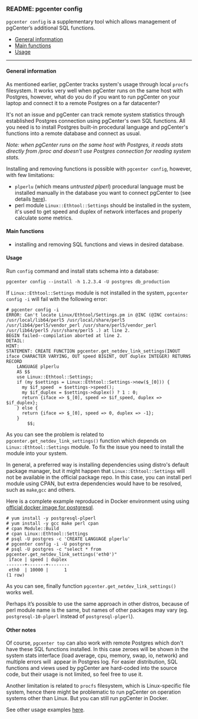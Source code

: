 ### README: pgcenter config

`pgcenter config` is a supplementary tool which allows management of pgCenter’s additional SQL functions.

- [General information](#general-information)
- [Main functions](#main-functions)
- [Usage](#usage)
---

#### General information
As mentioned earlier, pgCenter tracks system's usage through local `procfs` filesystem. It works very well when pgCenter runs on the same host with Postgres, however, what do you do if you want to run pgCenter on your laptop and connect it to a remote Postgres on a far datacenter? 

It's not an issue and pgCenter can track remote system statistics through established Postgres connection using pgCenter's own SQL functions. All you need is to install Postgres built-in procedural language and pgCenter's functions into a remote database and connect as usual. 

*Note: when pgCenter runs on the same host with Postgres, it reads stats directly from /proc and doesn't use Postgres connection for reading system stats.*

Installing and removing functions is possible with `pgcenter config`, however, with few limitations:

- `plperlu` (which means *untrusted plperl*) procedural language must be installed manually in the database you want to connect pgCenter to (see details [here](https://www.postgresql.org/docs/current/static/plperl.html)).
- perl module `Linux::Ethtool::Settings` should be installed in the system, it's used to get speed and duplex of network interfaces and properly calculate some metrics.

#### Main functions
- installing and removing SQL functions and views in desired database.

#### Usage

Run `config` command and install stats schema into a database:
```
pgcenter config --install -h 1.2.3.4 -U postgres db_production
```

If `Linux::Ethtool::Settings` module is not installed in the system, `pgcenter config -i` will fail with the following error:

```
# pgcenter config -i     
ERROR: Can't locate Linux/Ethtool/Settings.pm in @INC (@INC contains: /usr/local/lib64/perl5 /usr/local/share/perl5 /usr/lib64/perl5/vendor_perl /usr/share/perl5/vendor_perl /usr/lib64/perl5 /usr/share/perl5 .) at line 2.
BEGIN failed--compilation aborted at line 2.
DETAIL: 
HINT: 
STATEMENT: CREATE FUNCTION pgcenter.get_netdev_link_settings(INOUT iface CHARACTER VARYING, OUT speed BIGINT, OUT duplex INTEGER) RETURNS RECORD
    LANGUAGE plperlu
    AS $$
    use Linux::Ethtool::Settings;
    if (my $settings = Linux::Ethtool::Settings->new($_[0])) {
      my $if_speed  = $settings->speed();
      my $if_duplex = $settings->duplex() ? 1 : 0;
      return {iface => $_[0], speed => $if_speed, duplex => $if_duplex};
    } else {
      return {iface => $_[0], speed => 0, duplex => -1};
    }
        $$;
```

As you can see the problem is related to `pgcenter.get_netdev_link_settings()` function which depends on `Linux::Ethtool::Settings` module. To fix the issue you need to install the module into your system. 

In general, a preferred way is installing dependencies using distro's default package manager, but it might happen that `Linux::Ethtool::Settings` will not be  available in the official package repo. In this case, you can install perl module using CPAN, but extra dependencies would have to be resolved, such as `make`,`gcc` and others.

Here is a complete example reproduced in Docker environment using using [official docker image for postgresql](https://hub.docker.com/r/centos/postgresql).

```
# yum install -y postgresql-plperl
# yum install -y gcc make perl cpan
# cpan Module::Build
# cpan Linux::Ethtool::Settings
# psql -U postgres -c 'CREATE LANGUAGE plperlu'
# pgcenter config -i -U postgres
# psql -U postgres -c "select * from pgcenter.get_netdev_link_settings('eth0')"
 iface | speed | duplex 
-------+-------+--------
 eth0  | 10000 |      1
(1 row)
```
As you can see, finally function `pgcenter.get_netdev_link_settings()` works well.

Perhaps it’s possible to use the same approach in other distros, because of perl module name is the same, but names of other packages may vary (eg. `postgresql-10-plperl` instead of `postgresql-plperl`).

#### Other notes

Of course, `pgcenter top` can also work with remote Postgres which don't have these SQL functions installed. In this case zeroes will be shown in the system stats interface (load average, cpu, memory, swap, io, network) and multiple errors will  appear in Postgres log. For easier distribution, SQL functions and views used by pgCenter are hard-coded into the source code, but their usage is not limited, so feel free to use it.

Another limitation is related to `procfs` filesystem, which is Linux-specific file system, hence there might be problematic to run pgCenter on operation systems other than Linux. But you can still run pgCenter in Docker.


See other usage examples [here](examples.md).
